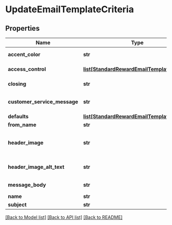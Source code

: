 # UpdateEmailTemplateCriteria

## Properties
Name | Type | Description | Notes
------------ | ------------- | ------------- | -------------
**accent_color** | **str** | Accent Color | [optional] 
**access_control** | [**list[StandardRewardEmailTemplateAccess]**](StandardRewardEmailTemplateAccess.md) | Access Control | [optional] 
**closing** | **str** | Closing Message | [optional] 
**customer_service_message** | **str** | Customer Service Message | [optional] 
**defaults** | [**list[StandardRewardEmailTemplateDefault]**](StandardRewardEmailTemplateDefault.md) | Defaults | [optional] 
**from_name** | **str** | From Name | [optional] 
**header_image** | **str** | Header Image (Base 64 Encoded) | [optional] 
**header_image_alt_text** | **str** | Header Image - Alt Text | [optional] 
**message_body** | **str** | Message Body | [optional] 
**name** | **str** | Name | [optional] 
**subject** | **str** | Subject | [optional] 

[[Back to Model list]](../README.md#documentation-for-models) [[Back to API list]](../README.md#documentation-for-api-endpoints) [[Back to README]](../README.md)


